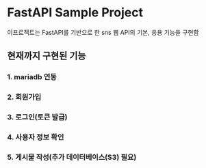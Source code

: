 # FastAPI Sample Project

이프로젝트는 FastAPI를 기반으로 한 sns 웹 API의 기본, 응용 기능을 구현함

## 현재까지 구현된 기능
### 1. mariadb 연동
### 2. 회원가입
### 3. 로그인(토큰 발급)
### 4. 사용자 정보 확인
### 5. 게시물 작성(추가 데이터베이스(S3) 필요)